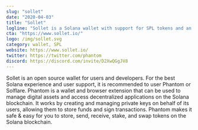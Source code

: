 ```yaml
---
slug: "sollet"
date: "2020-04-03"
title: "Sollet"
logline: "Sollet is a Solana wallet with support for SPL tokens and an integration with Serum."
cta: "https://www.sollet.io/"
logo: /img/sollet.svg
category: wallet, SPL
website: https://www.sollet.io/
twitter: https://twitter.com/phantom
discord: https://discord.com/invite/D2XwQGgJV8
---
```

Sollet is an open source wallet for users and developers. For the best Solana experience and user support, it is recommended to user Phantom or Solflare. 
Phantom is a wallet and browser extension that can be used to manage digital assets and access decentralized applications on the Solana blockchain. It works by creating and managing private keys on behalf of its users, allowing them to store funds and sign transactions. Phantom makes it safe & easy for you to store, send, receive, stake, and swap tokens on the Solana blockchain.
